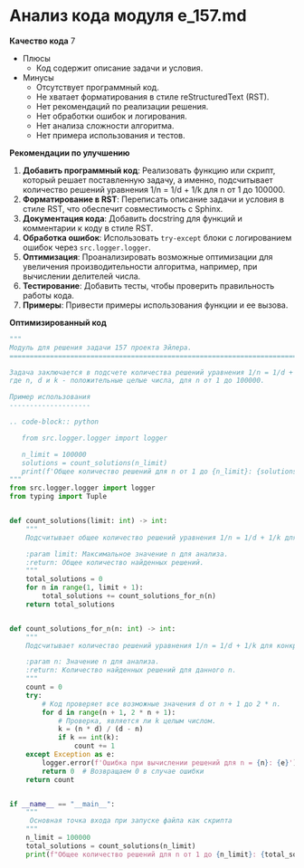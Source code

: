 # Анализ кода модуля e_157.md

**Качество кода**
7
- Плюсы
    - Код содержит описание задачи и условия.
- Минусы
    - Отсутствует программный код.
    - Не хватает форматирования в стиле reStructuredText (RST).
    - Нет рекомендаций по реализации решения.
    - Нет обработки ошибок и логирования.
    - Нет анализа сложности алгоритма.
    - Нет примера использования и тестов.

**Рекомендации по улучшению**

1.  **Добавить программный код**: Реализовать функцию или скрипт, который решает поставленную задачу, а именно, подсчитывает количество решений уравнения 1/n = 1/d + 1/k для n от 1 до 100000.
2.  **Форматирование в RST**: Переписать описание задачи и условия в стиле RST, что обеспечит совместимость с Sphinx.
3.  **Документация кода**: Добавить docstring для функций и комментарии к коду в стиле RST.
4.  **Обработка ошибок**: Использовать `try-except` блоки с логированием ошибок через `src.logger.logger`.
5.  **Оптимизация**: Проанализировать возможные оптимизации для увеличения производительности алгоритма, например, при вычислении делителей числа.
6.  **Тестирование**: Добавить тесты, чтобы проверить правильность работы кода.
7.  **Примеры**: Привести примеры использования функции и ее вызова.

**Оптимизированный код**

```python
"""
Модуль для решения задачи 157 проекта Эйлера.
=========================================================================================

Задача заключается в подсчете количества решений уравнения 1/n = 1/d + 1/k,
где n, d и k - положительные целые числа, для n от 1 до 100000.

Пример использования
--------------------

.. code-block:: python

   from src.logger.logger import logger

   n_limit = 100000
   solutions = count_solutions(n_limit)
   print(f'Общее количество решений для n от 1 до {n_limit}: {solutions}')
"""
from src.logger.logger import logger
from typing import Tuple


def count_solutions(limit: int) -> int:
    """
    Подсчитывает общее количество решений уравнения 1/n = 1/d + 1/k для n от 1 до заданного предела.

    :param limit: Максимальное значение n для анализа.
    :return: Общее количество найденных решений.
    """
    total_solutions = 0
    for n in range(1, limit + 1):
        total_solutions += count_solutions_for_n(n)
    return total_solutions


def count_solutions_for_n(n: int) -> int:
    """
    Подсчитывает количество решений уравнения 1/n = 1/d + 1/k для конкретного значения n.

    :param n: Значение n для анализа.
    :return: Количество найденных решений для данного n.
    """
    count = 0
    try:
        # Код проверяет все возможные значения d от n + 1 до 2 * n.
        for d in range(n + 1, 2 * n + 1):
            # Проверка, является ли k целым числом.
            k = (n * d) / (d - n)
            if k == int(k):
                count += 1
    except Exception as e:
        logger.error(f'Ошибка при вычислении решений для n = {n}: {e}')
        return 0  # Возвращаем 0 в случае ошибки
    return count


if __name__ == "__main__":
    """
     Основная точка входа при запуске файла как скрипта
    """
    n_limit = 100000
    total_solutions = count_solutions(n_limit)
    print(f"Общее количество решений для n от 1 до {n_limit}: {total_solutions}")


```
